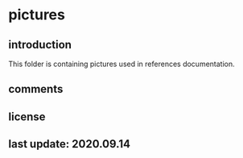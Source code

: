 # pictures

## introduction

This folder is containing pictures used in references documentation.

## comments

## license

## last update: 2020.09.14

